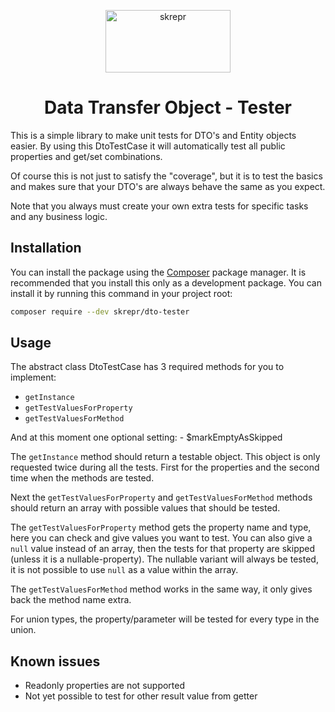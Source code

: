 <a href="https://skrepr.com/">
  <p align="center">
    <img width="200" height="100" src="https://skrepr.com/theme/skrepr/img/skrepr.svg?a3d5f79941" alt="skrepr" />
  </p>
</a>
<h1 align="center">Data Transfer Object - Tester</h1>

This is a simple library to make unit tests for DTO's and Entity objects easier.
By using this DtoTestCase it will automatically test all public properties and get/set combinations.

Of course this is not just to satisfy the "coverage", but it is to test the basics and makes sure that your DTO's are 
always behave the same as you expect.

Note that you always must create your own extra tests for specific tasks and any business logic.

## Installation

You can install the package using the [Composer](https://getcomposer.org/) package manager. 
It is recommended that you install this only as a development package. 
You can install it by running this command in your project root:

```sh
composer require --dev skrepr/dto-tester
```

## Usage
The abstract class DtoTestCase has 3 required methods for you to implement:
- `getInstance`
- `getTestValuesForProperty`
- `getTestValuesForMethod`

And at this moment one optional setting:
    - $markEmptyAsSkipped

The `getInstance` method should return a testable object. This object is only requested twice during all the tests.
First for the properties and the second time when the methods are tested. 

Next the `getTestValuesForProperty` and `getTestValuesForMethod` methods should return an array with possible values 
that should be tested.

The `getTestValuesForProperty` method gets the property name and type, here you can check and give values you want to test.
You can also give a `null` value instead of an array, then the tests for that property are skipped (unless it is a nullable-property).
The nullable variant will always be tested, it is not possible to use `null` as a value within the array. 

The `getTestValuesForMethod` method works in the same way, it only gives back the method name extra.

For union types, the property/parameter will be tested for every type in the union.



## Known issues
- Readonly properties are not supported
- Not yet possible to test for other result value from getter
